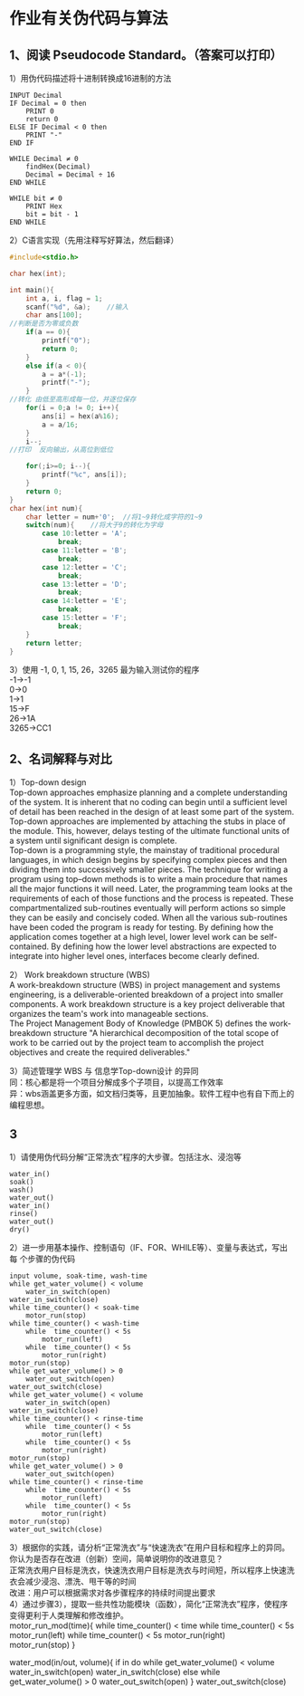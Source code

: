 # 作业有关伪代码与算法
## 1、阅读 Pseudocode Standard。（答案可以打印）  
1）用伪代码描述将十进制转换成16进制的方法  
```
INPUT Decimal
IF Decimal = 0 then
	PRINT 0
	return 0
ELSE IF Decimal < 0 then
	PRINT "-"
END IF

WHILE Decimal ≠ 0
	findHex(Decimal)
	Decimal = Decimal ÷ 16
END WHILE

WHILE bit ≠ 0
	PRINT Hex
	bit = bit - 1
END WHILE
```
2）C语言实现（先用注释写好算法，然后翻译）  

```c
#include<stdio.h>

char hex(int);

int main(){
	int a, i, flag = 1;
	scanf("%d", &a);    //输入  
	char ans[100];
//判断是否为零或负数
	if(a == 0){
		printf("0");
		return 0;
	}
	else if(a < 0){
		a = a*(-1);
		printf("-");
	}
//转化 由低至高形成每一位，并逐位保存
	for(i = 0;a != 0; i++){
		ans[i] = hex(a%16);
		a = a/16;
	} 
	i--;
//打印  反向输出，从高位到低位

	for(;i>=0; i--){
		printf("%c", ans[i]);
	}
	return 0;
}
char hex(int num){
	char letter = num+'0';  //将1~9转化成字符的1~9  
	switch(num){	//将大于9的转化为字母
		case 10:letter = 'A';
			break;
		case 11:letter = 'B';
			break;
		case 12:letter = 'C';
			break;
		case 13:letter = 'D';
			break;	
		case 14:letter = 'E';
			break;	
		case 15:letter = 'F';
			break;
	}
	return letter;
}
```

3）使用 -1, 0, 1, 15, 26，3265 最为输入测试你的程序  
-1->-1  
0->0  
1->1  
15->F  
26->1A  
3265->CC1  
## 2、名词解释与对比  
1）Top-down design  
Top-down approaches emphasize planning and a complete understanding of the system. It is inherent that no coding can begin until a sufficient level of detail has been reached in the design of at least some part of the system. Top-down approaches are implemented by attaching the stubs in place of the module. This, however, delays testing of the ultimate functional units of a system until significant design is complete.  
Top-down is a programming style, the mainstay of traditional procedural languages, in which design begins by specifying complex pieces and then dividing them into successively smaller pieces. The technique for writing a program using top–down methods is to write a main procedure that names all the major functions it will need. Later, the programming team looks at the requirements of each of those functions and the process is repeated. These compartmentalized sub-routines eventually will perform actions so simple they can be easily and concisely coded. When all the various sub-routines have been coded the program is ready for testing. By defining how the application comes together at a high level, lower level work can be self-contained. By defining how the lower level abstractions are expected to integrate into higher level ones, interfaces become clearly defined.  

2） Work breakdown structure (WBS)  
A work-breakdown structure (WBS) in project management and systems engineering, is a deliverable-oriented breakdown of a project into smaller components. A work breakdown structure is a key project deliverable that organizes the team's work into manageable sections.   
The Project Management Body of Knowledge (PMBOK 5) defines the work-breakdown structure "A hierarchical decomposition of the total scope of work to be carried out by the project team to accomplish the project objectives and create the required deliverables."  

3）简述管理学 WBS 与 信息学Top-down设计 的异同  
同：核心都是将一个项目分解成多个子项目，以提高工作效率  
异：wbs涵盖更多方面，如文档归类等，且更加抽象。软件工程中也有自下而上的编程思想。  
## 3
1）请使用伪代码分解“正常洗衣”程序的大步骤。包括注水、浸泡等  
```
water_in()
soak()
wash()
water_out()
water_in()
rinse()
water_out()
dry()
```
2）进一步用基本操作、控制语句（IF、FOR、WHILE等）、变量与表达式，写出每
个步骤的伪代码  
```
input volume, soak-time, wash-time
while get_water_volume() < volume
	water_in_switch(open)
water_in_switch(close)
while time_counter() < soak-time
	motor_run(stop)
while time_counter() < wash-time
	while  time_counter() < 5s
		motor_run(left)
	while  time_counter() < 5s
		motor_run(right)	
motor_run(stop)
while get_water_volume() > 0
	water_out_switch(open)
water_out_switch(close)
while get_water_volume() < volume
	water_in_switch(open)
water_in_switch(close)
while time_counter() < rinse-time
	while  time_counter() < 5s
		motor_run(left)
	while  time_counter() < 5s
		motor_run(right)	
motor_run(stop)
while get_water_volume() > 0
	water_out_switch(open)
while time_counter() < rinse-time
	while  time_counter() < 5s
		motor_run(left)
	while  time_counter() < 5s
		motor_run(right)	
motor_run(stop)
water_out_switch(close)
```
3）根据你的实践，请分析“正常洗衣”与“快速洗衣”在用户目标和程序上的异同。
你认为是否存在改进（创新）空间，简单说明你的改进意见？  
正常洗衣用户目标是洗衣，快速洗衣用户目标是洗衣与时间短，所以程序上快速洗衣会减少浸泡、漂洗、甩干等的时间  
改进：用户可以根据需求对各步骤程序的持续时间提出要求  
4）通过步骤3），提取一些共性功能模块（函数），简化“正常洗衣”程序，使程序
变得更利于人类理解和修改维护。  
motor_run_mod(time){
	while time_counter() < time
		while  time_counter() < 5s
			motor_run(left)
		while  time_counter() < 5s
			motor_run(right)	
	motor_run(stop)
}

water_mod(in/out, volume){
	if in do
		while get_water_volume() < volume
			water_in_switch(open)
		water_in_switch(close)
	else
		while get_water_volume() > 0
			water_out_switch(open)
}		water_out_switch(close)